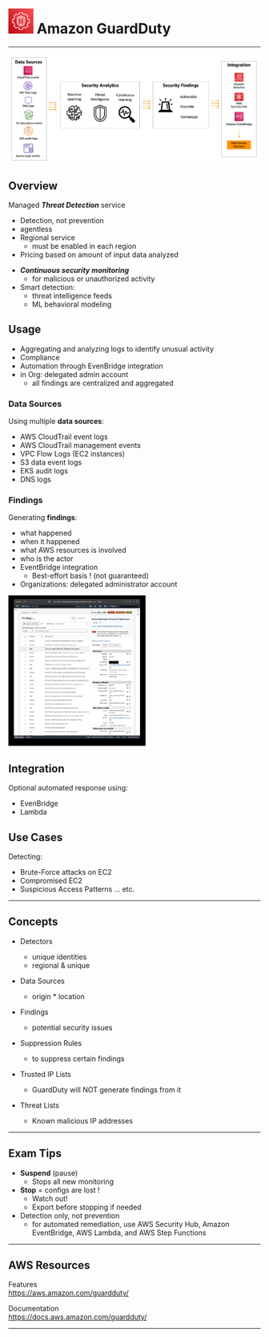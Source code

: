 # <img src="../../images/GuardDutyLogo.png" alt="Amazon GuardDuty" style="height: 50px; width:50px;"/>  Amazon GuardDuty  

---  
<!-- ![Amazon GuardDuty Overview](../../images/GuardDutyOverview.png) -->

![Amazon GuardDuty Operations](../../images/GuardDutyOperations.jpg)

## Overview  
Managed ***Threat Detection*** service
- Detection, not prevention
- agentless 
- Regional service
  - must be enabled in each region
- Pricing based on amount of input data analyzed

<!-- <img src="../../images/GuardDutyOperations.png" alt="Amazon GuardDuty Operations" style="height: 500px; width:550px;"/> -->

- ***Continuous security monitoring***  
  - for malicious or unauthorized activity
- Smart detection:
  - threat intelligence feeds
  - ML behavioral modeling

## Usage
- Aggregating and analyzing logs to identify unusual activity
- Compliance
- Automation through EvenBridge integration
- in Org: delegated admin account
  - all findings are centralized and aggregated

### Data Sources  
Using multiple **data sources**:
- AWS CloudTrail event logs
- AWS CloudTrail management events
- VPC Flow Logs (EC2 instances)
- S3 data event logs
- EKS audit logs
- DNS logs

### Findings  
Generating **findings**:
  - what happened
  - when it happened
  - what AWS resources is involved
  - who is the actor
  - EventBridge integration
    - Best-effort basis ! (not guaranteed)
- Organizations: delegated administrator account

<img src="../../images/GuardDutyFindings.jpg" alt="Amazon GuardDuty Findings" style="height: 300px"/>

## Integration
Optional automated response using: 
- EvenBridge
- Lambda

<!-- <img src="../../images/GuardDutyIntegrations.png" alt="Amazon GuardDuty Integration with EvenBridge & Lambda" style="height: 300px"/> -->

## Use Cases
Detecting:
- Brute-Force attacks on EC2 
- Compromised EC2
- Suspicious Access Patterns
... etc.

---  
## Concepts

- Detectors  
  - unique identities  
  - regional & unique  

- Data Sources  
  - origin * location  

- Findings  
  - potential security issues  

- Suppression Rules  
  - to suppress certain findings  

- Trusted IP Lists  
  - GuardDuty will NOT generate findings from it  

- Threat Lists  
  - Known malicious IP addresses  

---  
## Exam Tips
- **Suspend** (pause) 
  - Stops all new monitoring
- **Stop** = configs are lost ! 
  - Watch out! 
  - Export before stopping if needed
- Detection only, not prevention
  - for automated remediation, use AWS Security Hub, Amazon EventBridge, AWS Lambda, and AWS Step Functions  

---  
## AWS Resources

Features  
https://aws.amazon.com/guardduty/

Documentation  
https://docs.aws.amazon.com/guardduty/


---  

